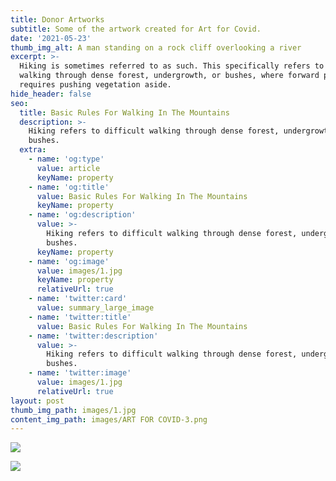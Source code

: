 ```yaml
---
title: Donor Artworks
subtitle: Some of the artwork created for Art for Covid.
date: '2021-05-23'
thumb_img_alt: A man standing on a rock cliff overlooking a river
excerpt: >-
  Hiking is sometimes referred to as such. This specifically refers to difficult
  walking through dense forest, undergrowth, or bushes, where forward progress
  requires pushing vegetation aside.
hide_header: false
seo:
  title: Basic Rules For Walking In The Mountains
  description: >-
    Hiking refers to difficult walking through dense forest, undergrowth, or
    bushes.
  extra:
    - name: 'og:type'
      value: article
      keyName: property
    - name: 'og:title'
      value: Basic Rules For Walking In The Mountains
      keyName: property
    - name: 'og:description'
      value: >-
        Hiking refers to difficult walking through dense forest, undergrowth, or
        bushes.
      keyName: property
    - name: 'og:image'
      value: images/1.jpg
      keyName: property
      relativeUrl: true
    - name: 'twitter:card'
      value: summary_large_image
    - name: 'twitter:title'
      value: Basic Rules For Walking In The Mountains
    - name: 'twitter:description'
      value: >-
        Hiking refers to difficult walking through dense forest, undergrowth, or
        bushes.
    - name: 'twitter:image'
      value: images/1.jpg
      relativeUrl: true
layout: post
thumb_img_path: images/1.jpg
content_img_path: images/ART FOR COVID-3.png
---
```

![](/\_static/app-assets/5.png)

![](/\_static/app-assets/3.png)



